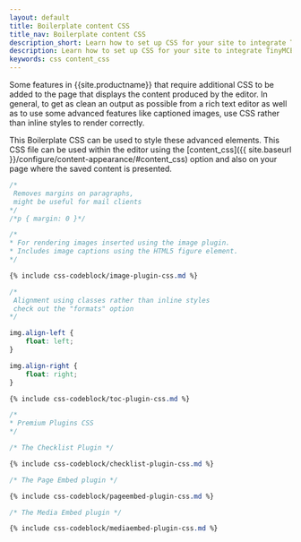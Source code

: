 ```yaml
---
layout: default
title: Boilerplate content CSS
title_nav: Boilerplate content CSS
description_short: Learn how to set up CSS for your site to integrate TinyMCE.
description: Learn how to set up CSS for your site to integrate TinyMCE.
keywords: css content_css
---
```


Some features in {{site.productname}} that require additional CSS to be added to the page that displays the content produced by the editor. In general, to get as clean an output as possible from a rich text editor as well as to use some advanced features like captioned images, use CSS rather than inline styles to render correctly.

This Boilerplate CSS can be used to style these advanced elements. This CSS file can be used within the editor using the [content_css]({{ site.baseurl }}/configure/content-appearance/#content_css) option and also on your page where the saved content is presented.

```css
/*
 Removes margins on paragraphs,
 might be useful for mail clients
*/
/*p { margin: 0 }*/

/*
* For rendering images inserted using the image plugin.
* Includes image captions using the HTML5 figure element.
*/

{% include css-codeblock/image-plugin-css.md %}

/*
 Alignment using classes rather than inline styles
 check out the "formats" option
*/

img.align-left {
    float: left;
}

img.align-right {
    float: right;
}

{% include css-codeblock/toc-plugin-css.md %}

/*
* Premium Plugins CSS
*/

/* The Checklist Plugin */

{% include css-codeblock/checklist-plugin-css.md %}

/* The Page Embed plugin */

{% include css-codeblock/pageembed-plugin-css.md %}

/* The Media Embed plugin */

{% include css-codeblock/mediaembed-plugin-css.md %}
```
